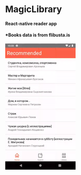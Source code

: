 # MagicLibrary
#### React-native reader app
#### *Books data is from flibusta.is
<img src="./preview.gif" height="400">
